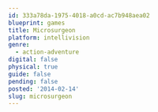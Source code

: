 ```yaml
---
id: 333a78da-1975-4018-a0cd-ac7b948aea02
blueprint: games
title: Microsurgeon
platform: intellivision
genre:
  - action-adventure
digital: false
physical: true
guide: false
pending: false
posted: '2014-02-14'
slug: microsurgeon
---
```


